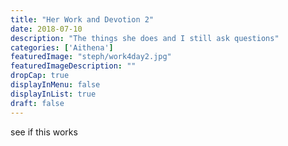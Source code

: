 ```yaml
---
title: "Her Work and Devotion 2"
date: 2018-07-10
description: "The things she does and I still ask questions"
categories: ['Aithena']
featuredImage: "steph/work4day2.jpg"
featuredImageDescription: ""
dropCap: true
displayInMenu: false
displayInList: true
draft: false
---
```


see if this works